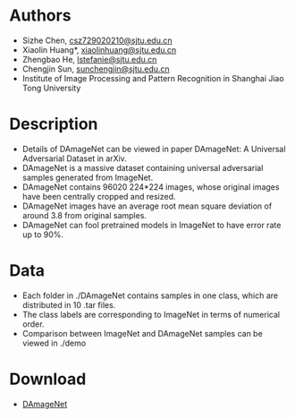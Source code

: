 # Authors
* Sizhe Chen, csz729020210@sjtu.edu.cn
* Xiaolin Huang*, xiaolinhuang@sjtu.edu.cn
* Zhengbao He, lstefanie@sjtu.edu.cn
* Chengjin Sun, sunchengjin@sjtu.edu.cn
* Institute of Image Processing and Pattern Recognition in Shanghai Jiao Tong University

# Description
* Details of DAmageNet can be viewed in paper DAmageNet: A Universal Adversarial Dataset in arXiv.
* DAmageNet is a massive dataset containing universal adversarial samples generated from ImageNet.
* DAmageNet contains 96020 224*224 images, whose original images have been centrally cropped and resized.
* DAmageNet images have an average root mean square deviation of around 3.8 from original samples.
* DAmageNet can fool pretrained models in ImageNet to have error rate up to 90%.

# Data
* Each folder in ./DAmageNet contains samples in one class, which are distributed in 10 .tar files.
* The class labels are corresponding to ImageNet in terms of numerical order.
* Comparison between ImageNet and DAmageNet samples can be viewed in ./demo

# Download
* [DAmageNet](http://www.pami.sjtu.edu.cn/Show/56/122)


